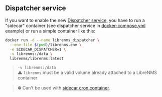 ## Dispatcher service

If you want to enable the new [Dispatcher service](https://docs.librenms.org/Extensions/Dispatcher-Service/), you have to run a "sidecar" container (see dispatcher service in [docker-compose.yml](../../examples/compose/docker-compose.yml) example) or run a simple container like this:

```bash
docker run -d --name librenms_dispatcher \
  --env-file $(pwd)/librenms.env \
  -e SIDECAR_DISPATCHER=1 \
  -v librenms:/data \
  librenms/librenms:latest
```

> `-v librenms:/data`<br />
> :warning: `librenms` must be a valid volume already attached to a LibreNMS container

> :no_entry: Can't be used with [sidecar cron container](cron.md).
